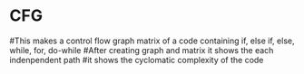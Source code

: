 # CFG
#This makes a control flow graph matrix of a code containing if, else if, else, while, for, do-while 
#After creating graph and matrix it shows the each indenpendent path 
#it shows the cyclomatic complexity of the code
